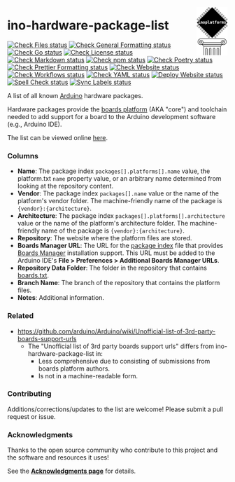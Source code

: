 <!-- Deprecated `align` attribute must be used instead of `style` in the `img` tag because CSS is blocked by GitHub -->

<img
  align=right
  alt=""
  height="110px"
  src="site/static/logo.svg"
  width="71.1356px"
/>

# ino-hardware-package-list

[![Check Files status](https://github.com/per1234/inoplatforms/actions/workflows/check-files-task.yml/badge.svg)](https://github.com/per1234/inoplatforms/actions/workflows/check-files-task.yml)
[![Check General Formatting status](https://github.com/per1234/inoplatforms/actions/workflows/check-general-formatting-task.yml/badge.svg)](https://github.com/per1234/inoplatforms/actions/workflows/check-general-formatting-task.yml)
[![Check Go status](https://github.com/per1234/inoplatforms/actions/workflows/check-go-task.yml/badge.svg)](https://github.com/per1234/inoplatforms/actions/workflows/check-go-task.yml)
[![Check License status](https://github.com/per1234/inoplatforms/actions/workflows/check-license.yml/badge.svg)](https://github.com/per1234/inoplatforms/actions/workflows/check-license.yml)
[![Check Markdown status](https://github.com/per1234/inoplatforms/actions/workflows/check-markdown-task.yml/badge.svg)](https://github.com/per1234/inoplatforms/actions/workflows/check-markdown-task.yml)
[![Check npm status](https://github.com/per1234/inoplatforms/actions/workflows/check-npm-task.yml/badge.svg)](https://github.com/per1234/inoplatforms/actions/workflows/check-npm-task.yml)
[![Check Poetry status](https://github.com/per1234/inoplatforms/actions/workflows/check-poetry-task.yml/badge.svg)](https://github.com/per1234/inoplatforms/actions/workflows/check-poetry-task.yml)
[![Check Prettier Formatting status](https://github.com/per1234/inoplatforms/actions/workflows/check-prettier-formatting-task.yml/badge.svg)](https://github.com/per1234/inoplatforms/actions/workflows/check-prettier-formatting-task.yml)
[![Check Website status](https://github.com/per1234/inoplatforms/actions/workflows/check-hugo-task.yml/badge.svg)](https://github.com/per1234/inoplatforms/actions/workflows/check-hugo-task.yml)
[![Check Workflows status](https://github.com/per1234/inoplatforms/actions/workflows/check-workflows-task.yml/badge.svg)](https://github.com/per1234/inoplatforms/actions/workflows/check-workflows-task.yml)
[![Check YAML status](https://github.com/per1234/inoplatforms/actions/workflows/check-yaml-task.yml/badge.svg)](https://github.com/per1234/inoplatforms/actions/workflows/check-yaml-task.yml)
[![Deploy Website status](https://github.com/per1234/inoplatforms/actions/workflows/deploy-hugo-task.yml/badge.svg)](https://github.com/per1234/inoplatforms/actions/workflows/deploy-hugo-task.yml)
[![Spell Check status](https://github.com/per1234/inoplatforms/actions/workflows/spell-check-task.yml/badge.svg)](https://github.com/per1234/inoplatforms/actions/workflows/spell-check-task.yml)
[![Sync Labels status](https://github.com/per1234/inoplatforms/actions/workflows/sync-labels-npm.yml/badge.svg)](https://github.com/per1234/inoplatforms/actions/workflows/sync-labels-npm.yml)

A list of all known [Arduino](http://arduino.cc) hardware packages.

Hardware packages provide the [boards platform](https://arduino.github.io/arduino-cli/latest/platform-specification) (AKA "core") and toolchain needed to add support for a board to the Arduino development software (e.g., Arduino IDE).

The list can be viewed online [here](ino-hardware-package-list.tsv).

### Columns

- **Name**: The package index `packages[].platforms[].name` value, the platform.txt `name` property value, or an arbitrary name determined from looking at the repository content.
- **Vendor**: The package index `packages[].name` value or the name of the platform's vendor folder. The machine-friendly name of the package is `{vendor}:{architecture}`.
- **Architecture**: The package index `packages[].platforms[].architecture` value or the name of the platform's architecture folder. The machine-friendly name of the package is `{vendor}:{architecture}`.
- **Repository**: The website where the platform files are stored.
- **Boards Manager URL**: The URL for the [package index](https://arduino.github.io/arduino-cli/latest/package_index_json-specification/) file that provides [Boards Manager](https://docs.arduino.cc/learn/starting-guide/cores) installation support. This URL must be added to the Arduino IDE's **File > Preferences > Additional Boards Manager URLs**.
- **Repository Data Folder**: The folder in the repository that contains [boards.txt](https://arduino.github.io/arduino-cli/latest/platform-specification/#boardstxt).
- **Branch Name**: The branch of the repository that contains the platform files.
- **Notes**: Additional information.

### Related

- https://github.com/arduino/Arduino/wiki/Unofficial-list-of-3rd-party-boards-support-urls
  - The "Unofficial list of 3rd party boards support urls" differs from ino-hardware-package-list in:
    - Less comprehensive due to consisting of submissions from boards platform authors.
    - Is not in a machine-readable form.

### Contributing

Additions/corrections/updates to the list are welcome! Please submit a pull request or issue.

### Acknowledgments

Thanks to the open source community who contribute to this project and the software and resources it uses!

See the [**Acknowledgments page**](docs/acknowledgments.md) for details.
